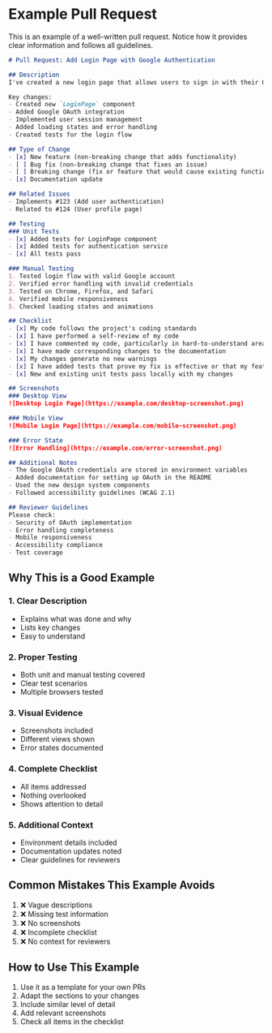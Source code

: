 # Example Pull Request

This is an example of a well-written pull request. Notice how it provides clear information and follows all guidelines.

```markdown
# Pull Request: Add Login Page with Google Authentication

## Description
I've created a new login page that allows users to sign in with their Google account. This is part of the authentication system we discussed in issue #123.

Key changes:
- Created new `LoginPage` component
- Added Google OAuth integration
- Implemented user session management
- Added loading states and error handling
- Created tests for the login flow

## Type of Change
- [x] New feature (non-breaking change that adds functionality)
- [ ] Bug fix (non-breaking change that fixes an issue)
- [ ] Breaking change (fix or feature that would cause existing functionality to not work as expected)
- [x] Documentation update

## Related Issues
- Implements #123 (Add user authentication)
- Related to #124 (User profile page)

## Testing
### Unit Tests
- [x] Added tests for LoginPage component
- [x] Added tests for authentication service
- [x] All tests pass

### Manual Testing
1. Tested login flow with valid Google account
2. Verified error handling with invalid credentials
3. Tested on Chrome, Firefox, and Safari
4. Verified mobile responsiveness
5. Checked loading states and animations

## Checklist
- [x] My code follows the project's coding standards
- [x] I have performed a self-review of my code
- [x] I have commented my code, particularly in hard-to-understand areas
- [x] I have made corresponding changes to the documentation
- [x] My changes generate no new warnings
- [x] I have added tests that prove my fix is effective or that my feature works
- [x] New and existing unit tests pass locally with my changes

## Screenshots
### Desktop View
![Desktop Login Page](https://example.com/desktop-screenshot.png)

### Mobile View
![Mobile Login Page](https://example.com/mobile-screenshot.png)

### Error State
![Error Handling](https://example.com/error-screenshot.png)

## Additional Notes
- The Google OAuth credentials are stored in environment variables
- Added documentation for setting up OAuth in the README
- Used the new design system components
- Followed accessibility guidelines (WCAG 2.1)

## Reviewer Guidelines
Please check:
- Security of OAuth implementation
- Error handling completeness
- Mobile responsiveness
- Accessibility compliance
- Test coverage
```

## Why This is a Good Example

### 1. Clear Description
- Explains what was done and why
- Lists key changes
- Easy to understand

### 2. Proper Testing
- Both unit and manual testing covered
- Clear test scenarios
- Multiple browsers tested

### 3. Visual Evidence
- Screenshots included
- Different views shown
- Error states documented

### 4. Complete Checklist
- All items addressed
- Nothing overlooked
- Shows attention to detail

### 5. Additional Context
- Environment details included
- Documentation updates noted
- Clear guidelines for reviewers

## Common Mistakes This Example Avoids

1. ❌ Vague descriptions
2. ❌ Missing test information
3. ❌ No screenshots
4. ❌ Incomplete checklist
5. ❌ No context for reviewers

## How to Use This Example

1. Use it as a template for your own PRs
2. Adapt the sections to your changes
3. Include similar level of detail
4. Add relevant screenshots
5. Check all items in the checklist 